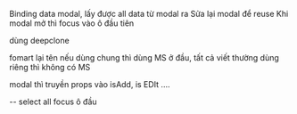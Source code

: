 Binding data modal, lấy được all data từ modal ra
Sửa lại modal để reuse
Khi modal mở thì focus vào ô đầu tiên

dùng deepclone

fomart lại tên nếu dùng chung thì dùng MS ở đầu, tất cả viết thường
dùng riêng thì không có MS

modal thì truyền props vào isAdd, is EDIt ....

--
select all
focus ô đầu
